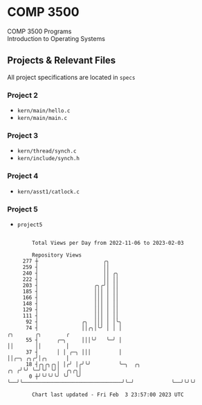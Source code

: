 # COMP 3500
COMP 3500 Programs  
Introduction to Operating Systems  
## Projects & Relevant Files
All project specifications are located in `specs`
### Project 2
- `kern/main/hello.c`
- `kern/main/main.c`
### Project 3
- `kern/thread/synch.c`
- `kern/include/synch.h`
### Project 4
- `kern/asst1/catlock.c`
### Project 5
- `project5`

```

        Total Views per Day from 2022-11-06 to 2023-02-03

        Repository Views
     277 ┼                     ╭╮
     259 ┤                     ││
     240 ┤                     ││ ╭╮
     222 ┤                     ││ ││
     203 ┤                  ╭╮╭╯│ ││
     185 ┤                  │││ │ ││
     166 ┤                  │││ │ ││
     148 ┤                  │││ │ ││
     129 ┤                  │││ │ ││
     111 ┤                  │││ │ ││
      92 ┤              ╭╮  │││ │ │╰╮
      74 ┤              ││╭╮│╰╯ │ │ │                                          ╭╮       ╭╮        ╭
      55 ┤      ╭─╮     │││╰╯   ╰─╯ │                                          ││       ││        │
      37 ┤      │ │ ╭─╮ │││         │                                          ││╭─╮ ╭╮╭╯│╭╮      │
      18 ┤╭╮╭╮╭╮│ │╭╯ │╭╯╰╯         ╰─╮  ╭╮                                ╭╮ ╭╯╰╯ ╰─╯╰╯ ╰╯│  ╭╮╭╮│
       0 ┼╯╰╯╰╯╰╯ ╰╯  ╰╯              ╰──╯╰────────────────────────────────╯╰─╯            ╰──╯╰╯╰╯

        Chart last updated - Fri Feb  3 23:57:00 2023 UTC
        
```
